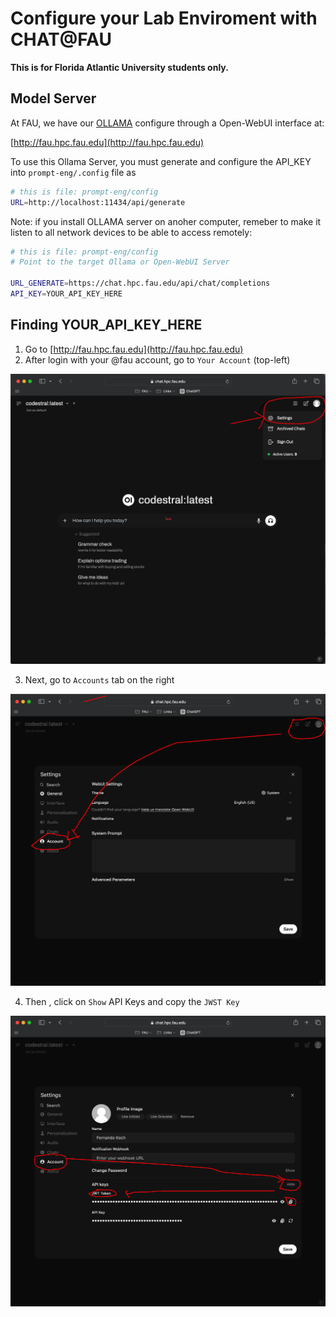 # Configure your Lab Enviroment with CHAT@FAU

**This is for Florida Atlantic University students only.**


## Model Server

At FAU, we have our [OLLAMA](http://www.ollama.com)  configure through a Open-WebUI interface at:

[http://fau.hpc.fau.edu](http://fau.hpc.fau.edu)

To use this Ollama Server, you must generate and configure the API_KEY into `prompt-eng/.config` file as

```bash
# this is file: prompt-eng/config
URL=http://localhost:11434/api/generate
```

Note: if you install OLLAMA server on anoher computer, remeber to make it listen to all network devices to be able to access remotely:

```bash
# this is file: prompt-eng/config
# Point to the target Ollama or Open-WebUI Server

URL_GENERATE=https://chat.hpc.fau.edu/api/chat/completions
API_KEY=YOUR_API_KEY_HERE
```

## Finding **YOUR_API_KEY_HERE** 

1. Go to [http://fau.hpc.fau.edu](http://fau.hpc.fau.edu)
2. After login with your @fau account, go to `Your Account` (top-left)

![Your Account](./images/chatfau-login.png)

3. Next, go to `Accounts` tab on the right

![Account Tab](./images/chatfau-account.png)

4. Then , click on `Show` API Keys and copy the `JWST Key` 

![API Key](./images/chatfau-key.png)
